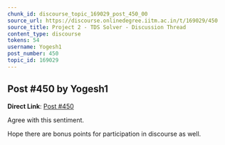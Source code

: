 ```yaml
---
chunk_id: discourse_topic_169029_post_450_00
source_url: https://discourse.onlinedegree.iitm.ac.in/t/169029/450
source_title: Project 2 - TDS Solver - Discussion Thread
content_type: discourse
tokens: 54
username: Yogesh1
post_number: 450
topic_id: 169029
---
```


## Post #450 by Yogesh1

**Direct Link**: [Post #450](https://discourse.onlinedegree.iitm.ac.in/t/169029/450)

Agree with this sentiment.

Hope there are bonus points for participation in discourse as well.
